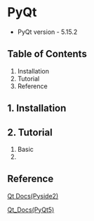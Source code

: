 # PyQt

- PyQt version - 5.15.2



## Table of Contents

1. Installation
2. Tutorial
3. Reference



## 1. Installation



## 2. Tutorial

1. Basic
2. 







## Reference

[Qt Docs(Pyside2)](https://doc.qt.io/qtforpython-5/)

[Qt_Docs(PyQt5)](https://wikidocs.net/book/2165)